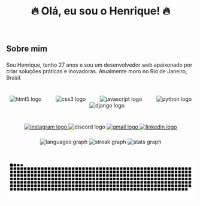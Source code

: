<h1 align="center">🔥 Olá, eu sou o Henrique! 🔥</h1>

###

<br clear="both">

<h2 align="left">Sobre mim</h2>

###

<p align="left">Sou Henrique, tenho 27 anos e sou um desenvolvedor web apaixonado por criar soluções práticas e inovadoras.  Atualmente moro no Rio de Janeiro, Brasil.</p>

###

<br clear="both">

<div align="center">
  <img src="https://cdn.jsdelivr.net/gh/devicons/devicon/icons/html5/html5-plain-wordmark.svg" height="50" alt="html5 logo"  />
  <img width="30" />
  <img src="https://cdn.jsdelivr.net/gh/devicons/devicon/icons/css3/css3-plain-wordmark.svg" height="50" alt="css3 logo"  />
  <img width="30" />
  <img src="https://cdn.jsdelivr.net/gh/devicons/devicon/icons/javascript/javascript-plain.svg" height="50" alt="javascript logo"  />
  <img width="30" />
  <img src="https://cdn.jsdelivr.net/gh/devicons/devicon/icons/python/python-original-wordmark.svg" height="50" alt="python logo"  />
  <img width="30" />
  <img src="https://cdn.jsdelivr.net/gh/devicons/devicon/icons/django/django-plain.svg" height="50" alt="django logo"  />
</div>

###

<br clear="both">

<div align="center">
  <a href="https://www.instagram.com/henrique_fer26" target="_blank">
    <img src="https://raw.githubusercontent.com/maurodesouza/profile-readme-generator/master/src/assets/icons/social/instagram/default.svg" width="80" height="50" alt="instagram logo"  />
  </a>
  <img src="https://raw.githubusercontent.com/maurodesouza/profile-readme-generator/master/src/assets/icons/social/discord/default.svg" width="80" height="50" alt="discord logo"  />
  <a href="henriquef501@gmail.com" target="_blank">
    <img src="https://raw.githubusercontent.com/maurodesouza/profile-readme-generator/master/src/assets/icons/social/gmail/default.svg" width="80" height="50" alt="gmail logo"  />
  </a>
  <a href="https://www.linkedin.com/in/henrique-ferreira-5931062a0/" target="_blank">
    <img src="https://raw.githubusercontent.com/maurodesouza/profile-readme-generator/master/src/assets/icons/social/linkedin/default.svg" width="80" height="50" alt="linkedin logo"  />
  </a>
</div>

###

<div align="center">
  <img src="https://github-readme-stats.vercel.app/api/top-langs?username=henriqueferreiradev&locale=en&hide_title=false&layout=compact&card_width=320&langs_count=5&theme=great-gatsby&hide_border=true" height="200" alt="languages graph"  />
  <img src="https://streak-stats.demolab.com?user=henriqueferreiradev&locale=en&mode=weekly&theme=great-gatsby&hide_border=true&border_radius=5" height="200" alt="streak graph"  />
  <img src="https://github-readme-stats.vercel.app/api?username=henriqueferreiradev&hide_title=true&hide_rank=false&show_icons=true&include_all_commits=true&count_private=true&disable_animations=false&theme=great-gatsby&locale=en&hide_border=false&custom_title=Stats" height="150" alt="stats graph"  />
</div>

###

<br clear="both">

<img src="https://raw.githubusercontent.com/henriqueferreiradev/henriqueferreiradev/output/snake.svg" alt="Snake animation" />

###
